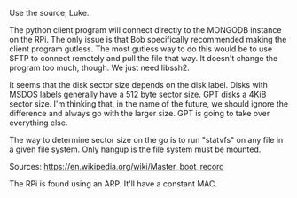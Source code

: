 Use the source, Luke.

The python client program will connect directly to the MONGODB instance on the RPi. The only issue is that Bob specifically recommended making the client program gutless. The most gutless way to do this would be to use SFTP to connect remotely and pull the file that way. It doesn't change the program too much, though. We just need libssh2.

It seems that the disk sector size depends on the disk label. Disks with MSDOS labels generally have a 512 byte sector size. GPT disks a 4KiB sector size. I'm thinking that, in the name of the future, we should ignore the difference and always go with the larger size. GPT is going to take over everything else.

The way to determine sector size on the go is to run "statvfs" on any file in a given file system. Only hangup is the file system must be mounted.

Sources:
https://en.wikipedia.org/wiki/Master_boot_record

The RPi is found using an ARP. It'll have a constant MAC.
